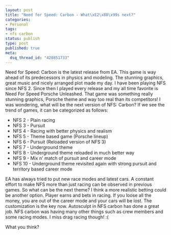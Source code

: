 ```yaml
--- 
layout: post
title: "Need for Speed: Carbon - What\xE2\x80\x99s next?"
categories: 
- Personal
tags:
- nfs carbon
status: publish
type: post
published: true
meta: 
  dsq_thread_id: "420851733"
---
```

Need for Speed: Carbon is the latest release from EA. This game is way ahead of its predecessors in physics and modeling. The stunning graphics, great music and nicely arranged plot made my day.
I have been playing NFS since NFS 2. Since then I played every release and my all time favorite is Need For Speed Porsche Unleashed. That game was something really stunning graphics, Porsche theme and way too real than its competitors!
I was wondering, what will be the next version of NFS: Carbon? If we see the trend of games, it can be categorized as follows:

* NFS 2 - Plain racing
* NFS 3 - Pursuit
* NFS 4 - Racing with better physics and realism
* NFS 5 - Theme based game (Porsche lineup)
* NFS 6 - Pursuit (Reloaded version of NFS 3)
* NFS 7 - Underground theme
* NFS 8 - Underground theme reloaded in much better way
* NFS 9 - Mix n' match of pursuit and career mode
* NFS 10 - Underground theme revisited again with strong pursuit and territory based career mode

EA has always tried to put new race modes and latest cars. A constant effort to make NFS more than just racing can be observed in previous games. So what can be the next theme? I think a more realistic betting could be another option. Player earns and bets in racing. If you loose all the money, you are out of the career mode and your cars will be lost.
The customization is the key now. Autosculpt in NFS carbon has done a great job. NFS carbon was having many other things such as crew members and some racing modes. I miss drag racing though! :(

What you think?
